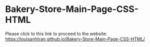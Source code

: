 # Bakery-Store-Main-Page-CSS-HTML
Please click to this link to proceed to the website: https://louisanhtran.github.io/Bakery-Store-Main-Page-CSS-HTML/
